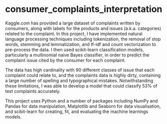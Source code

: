 # consumer_complaints_interpretation

Kaggle.com has provided a large dataset of complaints written by consumers, along with labels for the products and issues (a.k.a. categories) related to the complaint. In this project, I have implemented natural language processing techniques including tokenization, the removal of stop words, stemming and lemmatization, and tf-idf and count vectorization to pre-process the data. I then used scikit-learn classification models, particularly a multinomial naive Bayes classifier, in order to predict the complaint issue cited by the consumer for each complaint.

The data has high cardinality with 90 different classes of issue that each complaint could relate to, and the complaints data is highly dirty, containing a large number of spelling and typographical mistakes. Notwithstanding these limitations, I was able to develop a model that could classify 53% of test complaints accurately.

This project uses Python and a number of packages including NumPy and Pandas for data manipulation, Matplotlib and Seaborn for data visualisation, and scikit-learn for creating, fit, and evaluating the machine learnings models.
